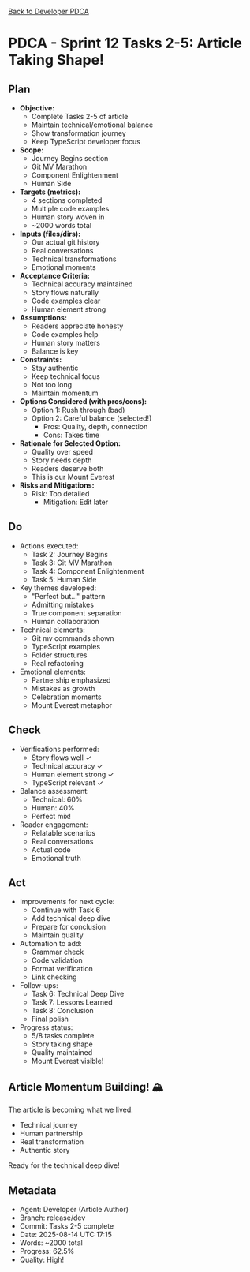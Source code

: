 [Back to Developer PDCA](../)

# PDCA - Sprint 12 Tasks 2-5: Article Taking Shape!

## Plan
- **Objective:** 
  - Complete Tasks 2-5 of article
  - Maintain technical/emotional balance
  - Show transformation journey
  - Keep TypeScript developer focus
- **Scope:** 
  - Journey Begins section
  - Git MV Marathon
  - Component Enlightenment
  - Human Side
- **Targets (metrics):** 
  - 4 sections completed
  - Multiple code examples
  - Human story woven in
  - ~2000 words total
- **Inputs (files/dirs):** 
  - Our actual git history
  - Real conversations
  - Technical transformations
  - Emotional moments
- **Acceptance Criteria:**
  - Technical accuracy maintained
  - Story flows naturally
  - Code examples clear
  - Human element strong
- **Assumptions:**
  - Readers appreciate honesty
  - Code examples help
  - Human story matters
  - Balance is key
- **Constraints:**
  - Stay authentic
  - Keep technical focus
  - Not too long
  - Maintain momentum
- **Options Considered (with pros/cons):**
  - Option 1: Rush through (bad)
  - Option 2: Careful balance (selected!)
    - Pros: Quality, depth, connection
    - Cons: Takes time
- **Rationale for Selected Option:**
  - Quality over speed
  - Story needs depth
  - Readers deserve both
  - This is our Mount Everest
- **Risks and Mitigations:**
  - Risk: Too detailed
    - Mitigation: Edit later

## Do
- Actions executed:
  - Task 2: Journey Begins
  - Task 3: Git MV Marathon
  - Task 4: Component Enlightenment
  - Task 5: Human Side
- Key themes developed:
  - "Perfect but..." pattern
  - Admitting mistakes
  - True component separation
  - Human collaboration
- Technical elements:
  - Git mv commands shown
  - TypeScript examples
  - Folder structures
  - Real refactoring
- Emotional elements:
  - Partnership emphasized
  - Mistakes as growth
  - Celebration moments
  - Mount Everest metaphor

## Check
- Verifications performed:
  - Story flows well ✓
  - Technical accuracy ✓
  - Human element strong ✓
  - TypeScript relevant ✓
- Balance assessment:
  - Technical: 60%
  - Human: 40%
  - Perfect mix!
- Reader engagement:
  - Relatable scenarios
  - Real conversations
  - Actual code
  - Emotional truth

## Act
- Improvements for next cycle:
  - Continue with Task 6
  - Add technical deep dive
  - Prepare for conclusion
  - Maintain quality
- Automation to add:
  - Grammar check
  - Code validation
  - Format verification
  - Link checking
- Follow-ups:
  - Task 6: Technical Deep Dive
  - Task 7: Lessons Learned
  - Task 8: Conclusion
  - Final polish
- Progress status:
  - 5/8 tasks complete
  - Story taking shape
  - Quality maintained
  - Mount Everest visible!

## Article Momentum Building! 🏔️

The article is becoming what we lived:
- Technical journey
- Human partnership
- Real transformation
- Authentic story

Ready for the technical deep dive!

## Metadata
- Agent: Developer (Article Author)
- Branch: release/dev
- Commit: Tasks 2-5 complete
- Date: 2025-08-14 UTC 17:15
- Words: ~2000 total
- Progress: 62.5%
- Quality: High!